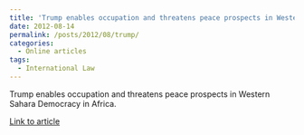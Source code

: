 ```yaml
---
title: 'Trump enables occupation and threatens peace prospects in Western Sahara'
date: 2012-08-14
permalink: /posts/2012/08/trump/
categories:
  - Online articles
tags:
  - International Law
---
```


Trump enables occupation and threatens peace prospects in Western Sahara Democracy in Africa. 

[Link to article](http://democracyinafrica.org/trump-enables-occupation-and-threatens-peace-prospects-in-western-sahara/')
